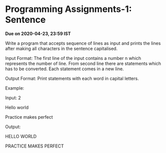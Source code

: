 #
# Programming Assignments-1: Sentence

**Due on 2020-04-23, 23:59 IST**

Write a program that accepts sequence of lines as input and prints the lines after making all characters in the sentence capitalised.

 Input Format:
 The first line of the input contains a number n which represents the number of line.
 From second line there are statements which has to be converted. Each statement comes in a new line.

 Output Format:
 Print statements with each word in capital letters.

 Example:

 Input:
 2

Hello world

Practice makes perfect

 Output:

HELLO WORLD

PRACTICE MAKES PERFECT

